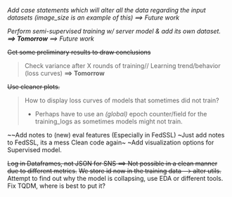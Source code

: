 *Add case statements which will alter all the data regarding the input datasets (image_size is an example of this) ==> Future work*

*Perform semi-supervised training w/ server model & add its own dataset.* 
	***==> Tomorrow**   ==> Future work*
 
~~Get some preliminary results to draw conclusions~~
> Check variance after X rounds of training// Learning trend/behavior (loss curves)
  **==> Tomorrow**

~~Use cleaner plots.~~
> How to display loss curves of models that sometimes did not train?
> - Perhaps have to use an *(global)* epoch counter/field for the training_logs as sometimes models might not train.

~~Add notes to (new) eval features (Especially in FedSSL)
~Just add notes to FedSSL, its a mess 
Clean code again~
~Add visualization options for Supervised model. 

~~Log in Dataframes, not JSON for SNS ==> Not possible in a clean manner due to different metrics.~~
~~We store id now in the training data --> alter utils.~~
Attempt to find out why the model is collapsing, use EDA or different tools.
Fix TQDM, where is best to put it?